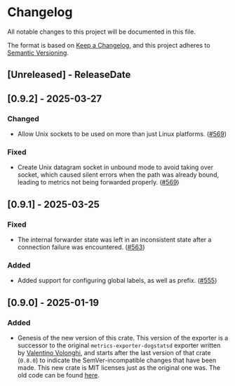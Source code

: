 # Changelog
All notable changes to this project will be documented in this file.

The format is based on [Keep a Changelog](https://keepachangelog.com/en/1.0.0/),
and this project adheres to [Semantic Versioning](https://semver.org/spec/v2.0.0.html).

<!-- next-header -->

## [Unreleased] - ReleaseDate

## [0.9.2] - 2025-03-27

### Changed

- Allow Unix sockets to be used on more than just Linux platforms.
  ([#569](https://github.com/metrics-rs/metrics/pull/569))

### Fixed

- Create Unix datagram socket in unbound mode to avoid taking over socket, which caused silent errors when the path was
  already bound, leading to metrics not being forwarded properly. ([#569](https://github.com/metrics-rs/metrics/pull/569))

## [0.9.1] - 2025-03-25

### Fixed

- The internal forwarder state was left in an inconsistent state after a connection failure was encountered.
  ([#563](https://github.com/metrics-rs/metrics/pull/563))

### Added

- Added support for configuring global labels, as well as prefix.
  ([#555](https://github.com/metrics-rs/metrics/pull/555))

## [0.9.0] - 2025-01-19

### Added

- Genesis of the new version of this crate. This version of the exporter is a successor to the original
  `metrics-exporter-dogstatsd` exporter written by [Valentino Volonghi](https://github.com/dialtone), and starts after
  the last version of that crate (`0.8.0`) to indicate the SemVer-incompatible changes that have been made. This new
  crate is MIT licenses just as the original one was. The old code can be found
  [here](https://github.com/dialtone/metrics-exporter-dogstatsd).
